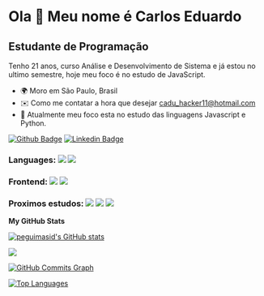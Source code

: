Ola 👋 Meu nome é Carlos Eduardo
==========================

Estudante de Programação
-----------------------------

Tenho 21 anos, curso Análise e Desenvolvimento de Sistema e já estou no ultimo semestre, hoje meu foco é no estudo de JavaScript.

* 🌍  Moro em São Paulo, Brasil
* ✉️  Como me contatar a hora que desejar [cadu_hacker11@hotmail.com](mailto:cadu_hacker11@hotmail.com)
* 🧠  Atualmente meu foco esta no estudo das linguagens Javascript e Python.


[![Github Badge](https://img.shields.io/badge/-Github-000?style=flat-square&logo=Github&logoColor=white&link=https://github.com/peguimasid)](https://github.com/kduake)
[![Linkedin Badge](https://img.shields.io/badge/-LinkedIn-blue?style=flat-square&logo=Linkedin&logoColor=white&link=https://www.linkedin.com/in/guilhermo-masid-494677b8/)](https://www.linkedin.com/in/caducavalcanti/)

### Languages: <img src="https://img.shields.io/badge/javascript%20-%23323330.svg?&style=for-the-badge&logo=javascript&logoColor=%23F7DF1E"/> <img src="https://img.shields.io/badge/python%20-%23007ACC.svg?&style=for-the-badge&logo=python&logoColor=white"/>

### Frontend: <img src="https://img.shields.io/badge/html5%20-%23E34F26.svg?&style=for-the-badge&logo=html5&logoColor=white"/> <img src="https://img.shields.io/badge/css3%20-%231572B6.svg?&style=for-the-badge&logo=css3&logoColor=white"/> 

### Proximos estudos: <img src="https://img.shields.io/badge/react%20-%2320232a.svg?&style=for-the-badge&logo=react&logoColor=%2361DAFB"/> <img src="https://img.shields.io/badge/php-696969?&style=for-the-badge&logo=php&logoColor=blue"/> <img src="https://img.shields.io/badge/laravel-red?&style=for-the-badge&logo=laravel&logoColor=white" />

<b>My GitHub Stats</b>

<a href="http://www.github.com/kduake"><img src="https://github-readme-stats-peguimasid.vercel.app/api?username=kduake&show_icons=true&hide=&count_private=true&title_color=3382ed&text_color=ffffff&icon_color=3382ed&bg_color=171717&hide_border=true&show_icons=true" alt="peguimasid's GitHub stats" /></a>

<a href="http://www.github.com/kduake"><img src="https://github-readme-streak-stats.herokuapp.com/?user=kduake&stroke=ffffff&background=171717&ring=3382ed&fire=3382ed&currStreakNum=ffffff&currStreakLabel=3382ed&sideNums=ffffff&sideLabels=ffffff&dates=ffffff&hide_border=true" /></a>

<a href="http://www.github.com/kduake"><img src="https://activity-graph.herokuapp.com/graph?username=kduake&bg_color=171717&color=ffffff&line=3382ed&point=ffffff&area_color=171717&area=true&hide_border=true&custom_title=GitHub%20Commits%20Graph" alt="GitHub Commits Graph" /></a>

<a href="https://github.com/kduake" align="left"><img src="https://github-readme-stats-peguimasid.vercel.app/api/top-langs/?username=kduake&layout=compact&title_color=3382ed&text_color=ffffff&icon_color=3382ed&bg_color=171717&hide_border=true&locale=en&custom_title=Top%20%Languages" alt="Top Languages" /></a>
